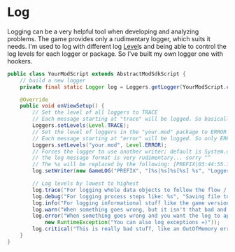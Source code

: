 # Log

Logging can be a very helpful tool when developing and analyzing problems. The game provides only a rudimentary logger, which suits it needs.
I'm used to log with different log [Level](Level.java)s and being able to control the log levels for each logger or package.
So I've built my own logger one with hookers.

```java
public class YourModScript extends AbstractModSdkScript {
    // build a new logger
    private final static Logger log = Loggers.getLogger(YourModScript.class);

    @Override
    public void onViewSetup() {
        // Set the level of all loggers to TRACE
        // Each message starting at "trace" will be logged. So basically everything.
        Loggers.setLevels(Level.TRACE);
        // Set the level of loggers in the "your.mod" package to ERROR
        // Each message starting at "error" will be logged. So only ERROR and CRITICAL logs.
        Loggers.setLevels("your.mod", Level.ERROR);
        // Forces the logger to use another writer; default is System.out and System.err 
        // the log message format is very rudimentary... sorry ^^
        // The %s will be replaced by the following: [PREFIX|03:44:55.742]LoggerName[INFO] Log Message
        log.setWriter(new GameLOG("PREFIX", "[%s|%s]%s[%s] %s", "LoggerName"));

        // Log levels by lowest to highest
        log.trace("For logging whole data objects to follow the flow / traces: %s", Range.builder().build());
        log.debug("For logging process steps like: %s", "Saving file to the/file/path.txt");
        log.info("For logging informational stuff like the game version: %s", GAME.version());
        log.warn("When something goes wrong, but it isn't that bad and the mod can still continue.");
        log.error("When something goes wrong and you want the log to appear as an error when the game exits.",
            new RuntimeException("You can also log exceptions =)"));
        log.critical("This is really bad stuff, like an OutOfMemory error", new OutOfMemoryError("BOOM!"));
    }
}
```